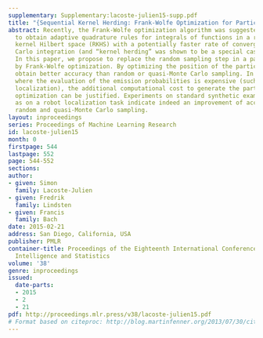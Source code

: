 ```yaml
---
supplementary: Supplementary:lacoste-julien15-supp.pdf
title: "{Sequential Kernel Herding: Frank-Wolfe Optimization for Particle Filtering}"
abstract: Recently, the Frank-Wolfe optimization algorithm was suggested as a procedure
  to obtain adaptive quadrature rules for integrals of functions in a reproducing
  kernel Hilbert space (RKHS) with a potentially faster rate of convergence than Monte
  Carlo integration (and “kernel herding” was shown to be a special case of this procedure).
  In this paper, we propose to replace the random sampling step in a particle filter
  by Frank-Wolfe optimization. By optimizing the position of the particles, we can
  obtain better accuracy than random or quasi-Monte Carlo sampling. In applications
  where the evaluation of the emission probabilities is expensive (such as in robot
  localization), the additional computational cost to generate the particles through
  optimization can be justified. Experiments on standard synthetic examples as well
  as on a robot localization task indicate indeed an improvement of accuracy over
  random and quasi-Monte Carlo sampling.
layout: inproceedings
series: Proceedings of Machine Learning Research
id: lacoste-julien15
month: 0
firstpage: 544
lastpage: 552
page: 544-552
sections: 
author:
- given: Simon
  family: Lacoste-Julien
- given: Fredrik
  family: Lindsten
- given: Francis
  family: Bach
date: 2015-02-21
address: San Diego, California, USA
publisher: PMLR
container-title: Proceedings of the Eighteenth International Conference on Artificial
  Intelligence and Statistics
volume: '38'
genre: inproceedings
issued:
  date-parts:
  - 2015
  - 2
  - 21
pdf: http://proceedings.mlr.press/v38/lacoste-julien15.pdf
# Format based on citeproc: http://blog.martinfenner.org/2013/07/30/citeproc-yaml-for-bibliographies/
---
```

